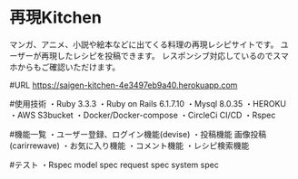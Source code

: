 # 再現Kitchen

マンガ、アニメ、小説や絵本などに出てくる料理の再現レシピサイトです。
ユーザーが再現したレシピを投稿できます。
レスポンシブ対応しているのでスマホからもご確認いただけます。

#URL
https://saigen-kitchen-4e3497eb9a40.herokuapp.com

#使用技術
・Ruby 3.3.3
・Ruby on Rails 6.1.7.10
・Mysql 8.0.35
・HEROKU
・AWS S3bucket
・Docker/Docker-compose
・CircleCi CI/CD
・Rspec

#機能一覧
・ユーザー登録、ログイン機能(devise)
・投稿機能
    画像投稿(carirrewave)
・お気に入り機能
・コメント機能
・レシピ検索機能

#テスト
・Rspec
    model spec
    request spec
    system spec
